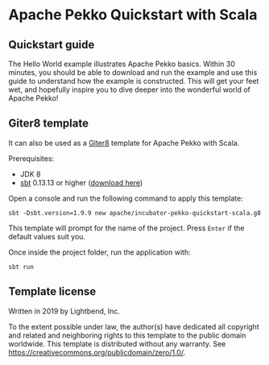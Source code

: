 # Apache Pekko Quickstart with Scala

## Quickstart guide

The Hello World example illustrates Apache Pekko basics. Within 30 minutes, you should be able to download and run the example and use this guide to understand how the example is constructed. This will get your feet wet, and hopefully inspire you to dive deeper into the wonderful world of Apache Pekko!

## Giter8 template

It can also be used as a [Giter8][g8] template for Apache Pekko with Scala.

Prerequisites:
- JDK 8
- [sbt][sbt] 0.13.13 or higher ([download here][sbt_download])

Open a console and run the following command to apply this template:
 ```
sbt -Dsbt.version=1.9.9 new apache/incubator-pekko-quickstart-scala.g8
 ```

This template will prompt for the name of the project. Press `Enter` if the default values suit you.

Once inside the project folder, run the application with:
```
sbt run
```

## Template license

Written in 2019 by Lightbend, Inc.

To the extent possible under law, the author(s) have dedicated all copyright and related
and neighboring rights to this template to the public domain worldwide.
This template is distributed without any warranty. See <https://creativecommons.org/publicdomain/zero/1.0/>.

[g8]: https://www.foundweekends.org/giter8/
[sbt]: https://www.scala-sbt.org/
[sbt_download]: https://www.scala-sbt.org/download.html
